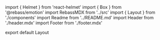 import { Helmet } from 'react-helmet'
import { Box } from '@rebass/emotion'
import RebassMDX from '../src'
import { Layout } from './components'
import Readme from '../README.md'
import Header from './header.mdx'
import Footer from './footer.mdx'

export default Layout

<Helmet>
  <title>@rebass/mdx</title>
</Helmet>

<Header />
<Box
  p={[ 3, 3, 4 ]}
  mx='auto'
  css={{
    maxWidth: 1024,
  }}>
  <Readme />
</Box>
<Footer />
